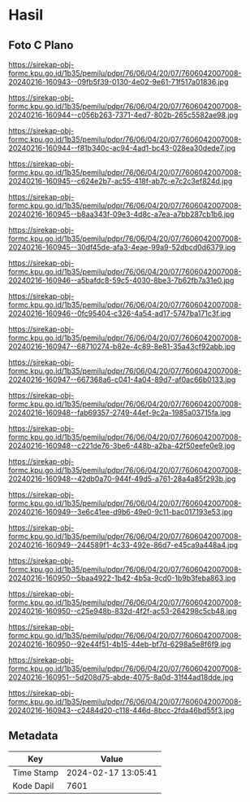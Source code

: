 # Hasil

## Foto C Plano

https://sirekap-obj-formc.kpu.go.id/1b35/pemilu/pdpr/76/06/04/20/07/7606042007008-20240216-160943--09fb5f39-0130-4e02-9e61-71f517a01836.jpg

https://sirekap-obj-formc.kpu.go.id/1b35/pemilu/pdpr/76/06/04/20/07/7606042007008-20240216-160944--c056b263-7371-4ed7-802b-265c5582ae98.jpg

https://sirekap-obj-formc.kpu.go.id/1b35/pemilu/pdpr/76/06/04/20/07/7606042007008-20240216-160944--f81b340c-ac94-4ad1-bc43-028ea30dede7.jpg

https://sirekap-obj-formc.kpu.go.id/1b35/pemilu/pdpr/76/06/04/20/07/7606042007008-20240216-160945--c624e2b7-ac55-418f-ab7c-e7c2c3ef824d.jpg

https://sirekap-obj-formc.kpu.go.id/1b35/pemilu/pdpr/76/06/04/20/07/7606042007008-20240216-160945--b8aa343f-09e3-4d8c-a7ea-a7bb287cb1b6.jpg

https://sirekap-obj-formc.kpu.go.id/1b35/pemilu/pdpr/76/06/04/20/07/7606042007008-20240216-160945--30df45de-afa3-4eae-99a9-52dbcd0d6379.jpg

https://sirekap-obj-formc.kpu.go.id/1b35/pemilu/pdpr/76/06/04/20/07/7606042007008-20240216-160946--a5bafdc8-59c5-4030-8be3-7b62fb7a31e0.jpg

https://sirekap-obj-formc.kpu.go.id/1b35/pemilu/pdpr/76/06/04/20/07/7606042007008-20240216-160946--0fc95404-c326-4a54-ad17-5747ba171c3f.jpg

https://sirekap-obj-formc.kpu.go.id/1b35/pemilu/pdpr/76/06/04/20/07/7606042007008-20240216-160947--68710274-b82e-4c89-8e81-35a43cf92abb.jpg

https://sirekap-obj-formc.kpu.go.id/1b35/pemilu/pdpr/76/06/04/20/07/7606042007008-20240216-160947--667368a6-c041-4a04-89d7-af0ac66b0133.jpg

https://sirekap-obj-formc.kpu.go.id/1b35/pemilu/pdpr/76/06/04/20/07/7606042007008-20240216-160948--fab69357-2749-44ef-9c2a-1985a03715fa.jpg

https://sirekap-obj-formc.kpu.go.id/1b35/pemilu/pdpr/76/06/04/20/07/7606042007008-20240216-160948--c221de76-3be6-448b-a2ba-42f50eefe0e9.jpg

https://sirekap-obj-formc.kpu.go.id/1b35/pemilu/pdpr/76/06/04/20/07/7606042007008-20240216-160948--42db0a70-944f-49d5-a761-28a4a85f293b.jpg

https://sirekap-obj-formc.kpu.go.id/1b35/pemilu/pdpr/76/06/04/20/07/7606042007008-20240216-160949--3e6c41ee-d9b6-49e0-9c11-bac017193e53.jpg

https://sirekap-obj-formc.kpu.go.id/1b35/pemilu/pdpr/76/06/04/20/07/7606042007008-20240216-160949--244589f1-4c33-492e-86d7-e45ca9a448a4.jpg

https://sirekap-obj-formc.kpu.go.id/1b35/pemilu/pdpr/76/06/04/20/07/7606042007008-20240216-160950--5baa4922-1b42-4b5a-9cd0-1b9b3feba863.jpg

https://sirekap-obj-formc.kpu.go.id/1b35/pemilu/pdpr/76/06/04/20/07/7606042007008-20240216-160950--c25e948b-832d-4f2f-ac53-264298c5cb48.jpg

https://sirekap-obj-formc.kpu.go.id/1b35/pemilu/pdpr/76/06/04/20/07/7606042007008-20240216-160950--92e44f51-4b15-44eb-bf7d-6298a5e8f6f9.jpg

https://sirekap-obj-formc.kpu.go.id/1b35/pemilu/pdpr/76/06/04/20/07/7606042007008-20240216-160951--5d208d75-abde-4075-8a0d-31f44ad18dde.jpg

https://sirekap-obj-formc.kpu.go.id/1b35/pemilu/pdpr/76/06/04/20/07/7606042007008-20240216-160943--c2484d20-c118-446d-8bcc-2fda46bd55f3.jpg


## Metadata

| Key        | Value               |
| ---------- | ------------------- |
| Time Stamp | 2024-02-17 13:05:41 |
| Kode Dapil | 7601                |



